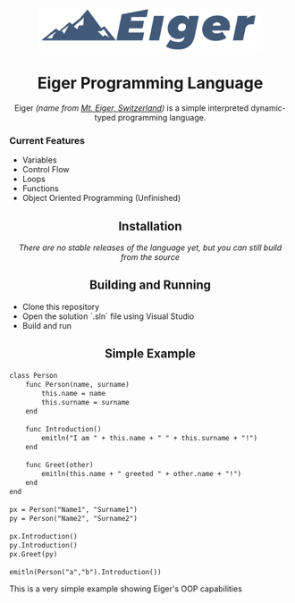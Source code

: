 <div align="center">
  <img src="artwork/logo-gray.png" width="400px" />
  <h1>Eiger Programming Language</h1>
  <p>
    Eiger <i>(name from <a href="https://en.wikipedia.org/wiki/Eiger" target="_blank">Mt. Eiger, Switzerland</a>)</i> is a simple interpreted dynamic-typed programming language.
  </p>
</div>
<h3>Current Features</h3>
<ul>
    <li>Variables</li>
    <li>Control Flow</li>
    <li>Loops</li>
    <li>Functions</li>
    <li>Object Oriented Programming (Unfinished)</li>
</ul>
<h2 align="center">Installation</h2>
<i><p align="center">
  There are no stable releases of the language yet, but you can still build from the source
</p></i>
<h2 align="center">Building and Running</h2>
<ul>
    <li>Clone this repository</li>
    <li>Open the solution `.sln` file using Visual Studio</li>
    <li>Build and run</li>
</ul>
<h2 align="center">Simple Example</h2>

```
class Person
    func Person(name, surname)
        this.name = name
        this.surname = surname
    end

    func Introduction()
        emitln("I am " + this.name + " " + this.surname + "!")
    end

    func Greet(other)
        emitln(this.name + " greeted " + other.name + "!")
    end
end

px = Person("Name1", "Surname1")
py = Person("Name2", "Surname2")

px.Introduction()
py.Introduction()
px.Greet(py)

emitln(Person("a","b").Introduction())
```

This is a very simple example showing Eiger's OOP capabilities
